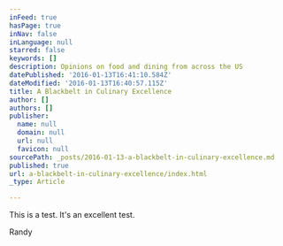 ```yaml
---
inFeed: true
hasPage: true
inNav: false
inLanguage: null
starred: false
keywords: []
description: Opinions on food and dining from across the US
datePublished: '2016-01-13T16:41:10.584Z'
dateModified: '2016-01-13T16:40:57.115Z'
title: A Blackbelt in Culinary Excellence
author: []
authors: []
publisher:
  name: null
  domain: null
  url: null
  favicon: null
sourcePath: _posts/2016-01-13-a-blackbelt-in-culinary-excellence.md
published: true
url: a-blackbelt-in-culinary-excellence/index.html
_type: Article

---
```

This is a test. It's an excellent test.

Randy